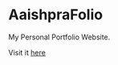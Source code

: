 # AaishpraFolio
My Personal Portfolio Website.

Visit it [here](https://6002bd83fc21bdb414a1a7c3--aaishprafolio.netlify.app/)
